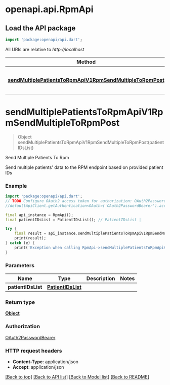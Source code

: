 # openapi.api.RpmApi

## Load the API package
```dart
import 'package:openapi/api.dart';
```

All URIs are relative to *http://localhost*

Method | HTTP request | Description
------------- | ------------- | -------------
[**sendMultiplePatientsToRpmApiV1RpmSendMultipleToRpmPost**](RpmApi.md#sendmultiplepatientstorpmapiv1rpmsendmultipletorpmpost) | **POST** /api/v1/rpm/send-multiple-to-rpm | Send Multiple Patients To Rpm


# **sendMultiplePatientsToRpmApiV1RpmSendMultipleToRpmPost**
> Object sendMultiplePatientsToRpmApiV1RpmSendMultipleToRpmPost(patientIDsList)

Send Multiple Patients To Rpm

Send multiple patients' data to the RPM endpoint based on provided patient IDs

### Example
```dart
import 'package:openapi/api.dart';
// TODO Configure OAuth2 access token for authorization: OAuth2PasswordBearer
//defaultApiClient.getAuthentication<OAuth>('OAuth2PasswordBearer').accessToken = 'YOUR_ACCESS_TOKEN';

final api_instance = RpmApi();
final patientIDsList = PatientIDsList(); // PatientIDsList | 

try {
    final result = api_instance.sendMultiplePatientsToRpmApiV1RpmSendMultipleToRpmPost(patientIDsList);
    print(result);
} catch (e) {
    print('Exception when calling RpmApi->sendMultiplePatientsToRpmApiV1RpmSendMultipleToRpmPost: $e\n');
}
```

### Parameters

Name | Type | Description  | Notes
------------- | ------------- | ------------- | -------------
 **patientIDsList** | [**PatientIDsList**](PatientIDsList.md)|  | 

### Return type

[**Object**](Object.md)

### Authorization

[OAuth2PasswordBearer](../README.md#OAuth2PasswordBearer)

### HTTP request headers

 - **Content-Type**: application/json
 - **Accept**: application/json

[[Back to top]](#) [[Back to API list]](../README.md#documentation-for-api-endpoints) [[Back to Model list]](../README.md#documentation-for-models) [[Back to README]](../README.md)

